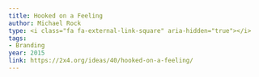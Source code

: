 ```yaml
---
title: Hooked on a Feeling
author: Michael Rock
type: <i class="fa fa-external-link-square" aria-hidden="true"></i>
tags:
- Branding
year: 2015
link: https://2x4.org/ideas/40/hooked-on-a-feeling/
---
```

